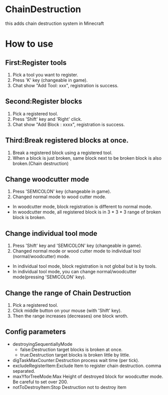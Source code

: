 ChainDestruction
================

this adds chain destruction system in Minecraft


# How to use

## First:Register tools
1. Pick a tool you want to register.
1. Press 'K' key (changeable in game).
1. Chat show "Add Tool: xxx", registration is success.

## Second:Register blocks
1. Pick a registered tool.
1. Press 'Shift' key and 'Right' click.
1. Chat show "Add Block : xxxx", registration is success.

## Third:Break registered blocks at once.
1. Break a registered block using a registered tool.
1. When a block is just broken, same block next to be broken block is also broken.(Chain destruction)

## Change woodcutter mode
1. Press 'SEMICOLON' key (changeable in game).
1. Changed normal mode to wood cutter mode.
- In woodcutter mode, block registration is different to normal mode.
- In woodcutter mode, all registered block is in 3 * 3 * 3 range of broken block is broken.

## Change individual tool mode
1. Press 'Shift' key and 'SEMICOLON' key (changeable in game).
1. Changed normal mode or wood cutter mode to individual tool (normal/woodcutter) mode.
- In individual tool mode, block registration is not global but is by tools.
- In individual tool mode, you can change normal/woodcutter mode(pressing 'SEMICOLON' key).

## Change the range of Chain Destruction
1. Pick a registered tool.
1. Click middle button on your mouse (with 'Shift' key).
1. Then the range increases (decreases) one block wroth.


## Config parameters
- destroyingSequentiallyMode
  - false:Destruction target blocks is broken at once.
  - true:Destruction target blocks is broken little by little.
- digTaskMaxCounter:Destruction process wait time (per tick).
- excludeRegisterItem:Exclude Item to register chain destruction. comma separated.
- maxYforTreeMode:Max Height of destroyed block for woodcutter mode. Be careful to set over 200.
- notToDestroyItem:Stop Destruction not to destroy item